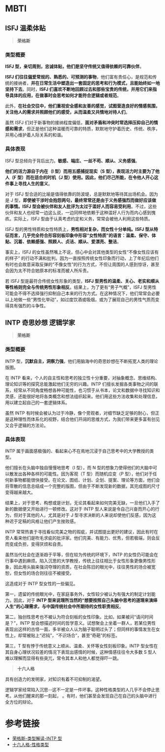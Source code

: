 # MBTI

## ISFJ 温柔体贴

> **荣格斯**

### 类型概要

**ISFJ 型，亲切周到，忠诚体贴，他们是坚守传统又值得依赖的可靠伙伴**。

**ISFJ 们往往偏爱常规的、熟悉的、可预测的事物**，他们富有责任心，是规范和传统的接纳者，**并在日常生活中塑造出一套固定的思考和行为模式，且能始终如一地坚持下去**。同时，**ISFJ 们喜欢不断地回顾过去和那些宝贵的传统，并用它们来指导具体的应用，在做事时会思考如何才能符合逻辑或者规范**。

此外，**在社会交往中，他们重视安全感和友善的感觉，试图营造良好的情感氛围，关注他人的需求并照顾他们的感受，从而温柔又共情地对待人们**。

虽然 ISFJ 们对于新事物的接纳程度偏低，**面对矛盾和冲突时常选择压抑自己的情感和需求**，但正是他们这种温暖而可靠的特质，默默地守护着历史、传统、秩序，并用心维护着人际关系的和谐。

### 具体表现

ISFJ 型总倾向于背后出力。**敏感、端庄、一丝不苟、顺从、义务感强**。

**他们的活力源自于内在（I 型）而用五感捕捉现实（S 型），表现活力时主要为了他人（F 型）而在适合的时机（J 型）使用。因此，他们尽己所能，在令他人开心这件事上寻找人生的意义**。

对于 ISFJ 型合适的比喻是值得依靠的防波堤，总是默默地等待其出场机会。因为是 J 型，**即使被干涉时会抱怨两句，最终常常还是由于义务感强烈而做好应该做的事情。ISFJ 型会被伙伴和友人批评为太过于滥好人而容易受利用**。不过，这些伙伴和友人也经常一边这么说，一边同样地依赖于这种滥好人行为而内心感到愧疚。实际上，ISFJ 型由于认真考虑约定和义务，常常会被他人利用这些特质。

ISFJ 型的男性特质和女性特质上，**男性相对复杂，而女性十分单纯。ISFJ 型从特征而言，几乎完全符合形容刻板印象中形容“女性特质”的语言：温柔、保守、体贴、沉着、依赖感强、照顾人、贞洁、顺从、爱漂亮、整洁**。

事实上，ISFJ 的女性虽然嘴上不说，但心中会对其他类型的女性“不像女性应该有的样子” 的行动不满和批判。因为一直按照传统女性印象而行动，上了年纪后他们有时也会故意采取反弹的“不像女性”的行为方式，不但让周围的人感到惊讶，甚至会因为太不符合她原本的标准而被人所斥责。

若 ISFJ 型是最符合传统女性形象的类型，**ISFJ 型男性的温柔、关心、老实和顺从等性格则完全与传统男性形象相反**。结果上，为了更有“男子气概”，ISFJ 型男性可能会不得不选择强行抑制自己本来的行为方式。在这种情况下，他们常常会必要以上地做一些“男性化举动”，如过度饮酒或吸烟，或为了展现自己的男性气质而变得具有强烈的斗争性。

## INTP 奇思妙想 逻辑学家

> **荣格斯**

### 类型概要

INTP 型，**沉默自主，洞察力强**，他们用脑海中的奇思妙想在不断拓宽人类的理论版图。

在 INTP 看来，个人的自主性和思考的独立性十分重要，对抽象概念、思维结构、理论知识等的探究总能激起他们无穷的兴趣。INTP 们擅长发掘各类事物之间的联系，经常从不同角度畅想各种可能性，也习惯于从书本，论文和数据中寻找知识和灵感，还能很好地将各类概念和想法组织起来。他们用这些方法收集和处理信息，用以建立起自己的一套逻辑体系。

虽然 INTP 有时候会被认为过于冷静，像个旁观者，对细节缺乏足够的耐心，但正是这种理性而体系化的视野，结合他们开阔的思维方式，为我们带来更多富有创见又合乎逻辑的方法论。

### 具体表现

INTP 属于画面感极强的、看起来心不在焉地沉浸于自己思考中的大学教授的类型。

他们擅长在头脑中独自慢慢地思考（I 型），而 N 型的想象力使得他们的大脑中可以散发出各种各样的可能性。因为客观（T 型）而随机应变（P 型），他们对于任何新事物都能很快接受。在论文、图纸、计划、企划、提案、理论等方面，他们会将零散的信息总结成一个完整的版图，但由于不断发现新的数据，其完成图的尺寸变得越来越大。

结果上，对于思考、构想或是计划，无论其看起来如何完美无缺，一旦他们入手了新的数据便又开始进行一顿修改。这对于 INTP 型人来说是令自己兴奋而开心的行为，但对于其他的人，尤其是对于 J 型寻求决断的人来说却使他们反感，因为这种迟于定稿的风格让他们产生挫败感。

INTP 常常热衷于寻找看似完美之物的瑕疵，并试图提出更好的建议，因此有时在旁人看来他们是吹毛求疵的批评家。他们完美、有能力、优秀，但若极端，则会反而变成负担，变得厌烦和自责。

虽然当代社会在逐渐趋于平等，但在较为传统的环境下，INTP 的女性仍可能会在行事中遇到麻烦。陷入沉思的大学教授，传统上往往相比于女性形象更像男性形象，因此用头脑来强词夺理的资质，在社会陈旧的眼光中，往往男性的场合被宽恕，但女性的场合则往往不被接受。

这造成对于 INTP 型女性的一些偏见。

第一，遗留的传统眼光中，在家庭事务外，女性较少被认为有强大的制定计划能力。因此，对于 **INTP 型来说理所当然的“想要按照自己头脑中思考的道理来演绎人生”的心理需求，与中国传统社会中所期待的女性职责相反**。

第二，独创性思考也不被认为符合刻板的女性印象。比如，如果被问“请问时间是？”，INTP 型会想描述时间的哲学意义。试想聚会上坐着一群人，若某位男性表现出这样的古怪一面，多半被众人认为脑子聪明过头了；但同样的事情发生在女性上，却常被贴上“迟钝”，“不识场合”，甚至“奇葩”的标签。

第三，T 型有悖于传统意义上顺从、温柔、关怀等女性刻板印象。INTP 型女性在其自身心理状况较差的情况下表现出感情的时候，这种情感往往令大多数 S 型人难以理解而显得有些突兀，常令其本人和他人都觉得吓一跳。

> **十六人格**

具有创造力的发明家，对知识有着不可抑制的渴望。

逻辑学家经常陷入沉思--这不一定是一件坏事。这种性格类型的人几乎不会停止思考。从他们醒来的那一刻起， 。有时，他们甚至会发现自己在自己的头脑中进行全方位的辩论。

# 参考链接

- [荣格斯-类型解读-INTP 型](https://www.jungus.cn/zh-hans/type/INTP)
- [十六人格-性格类型](https://www.16personalities.com/ch/%E7%B1%BB%E5%9E%8B%E6%8F%8F%E8%BF%B0)
